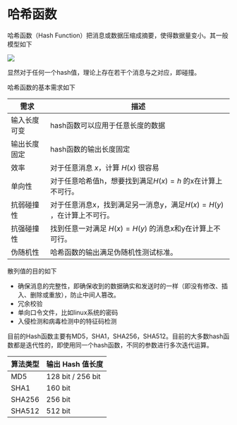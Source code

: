 # 哈希函数

哈希函数（Hash Function）把消息或数据压缩成摘要，使得数据量变小。其一般模型如下

![](/crypto/hash/figure/hash.png)

显然对于任何一个hash值，理论上存在若干个消息与之对应，即碰撞。

哈希函数的基本需求如下

| 需求     | 描述                                       |
| ------ | ---------------------------------------- |
| 输入长度可变 | hash函数可以应用于任意长度的数据                       |
| 输出长度固定 | hash函数的输出长度固定                            |
| 效率     | 对于任意消息 $x$，计算 $H(x)$ 很容易                 |
| 单向性    | 对于任意哈希值h，想要找到满足$H(x)=h$ 的x在计算上不可行。       |
| 抗弱碰撞性  | 对于任意消息x，找到满足另一消息y，满足$H(x)=H(y)$ ，在计算上不可行。 |
| 抗强碰撞性  | 找到任意一对满足 $H(x)=H(y)$ 的消息x和y在计算上不可行。      |
| 伪随机性   | 哈希函数的输出满足伪随机性测试标准。                       |

散列值的目的如下

- 确保消息的完整性，即确保收到的数据确实和发送时的一样（即没有修改、插入、删除或重放），防止中间人篡改。
- 冗余校验
- 单向口令文件，比如linux系统的密码
- 入侵检测和病毒检测中的特征码检测

目前的Hash函数主要有MD5，SHA1，SHA256，SHA512。目前的大多数hash函数都是迭代性的，即使用同一个hash函数，不同的参数进行多次迭代运算。

| 算法类型   | 输出 Hash 值长度       |
| ------ | ----------------- |
| MD5    | 128 bit / 256 bit |
| SHA1   | 160 bit           |
| SHA256 | 256 bit           |
| SHA512 | 512 bit           |

